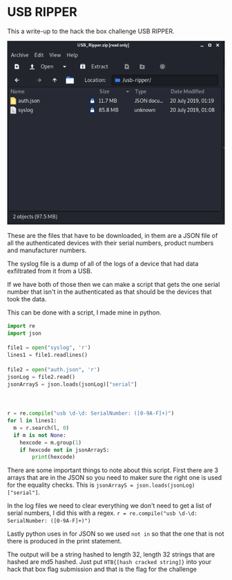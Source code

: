 # USB RIPPER

This a write-up to the hack the box challenge USB RIPPER.

![files](./Files.PNG)

These are the files that have to be downloaded, in them are a JSON file of all the authenticated devices with their serial numbers, product numbers and manufacturer numbers.

The syslog file is a dump of all of the logs of a device that had data exfiltrated from it from a USB.

If we have both of those then we can make a script that gets the one serial number that isn't in the authenticated as that should be the devices that took the data.

This can be done with a script, I made mine in python.

```python
import re
import json

file1 = open("syslog", 'r')
lines1 = file1.readlines()

file2 = open("auth.json", 'r')
jsonLog = file2.read()
jsonArrayS = json.loads(jsonLog)["serial"]



r = re.compile("usb \d-\d: SerialNumber: ([0-9A-F]+)")
for l in lines1:
  m = r.search(l, 0)
  if m is not None:
    hexcode = m.group(1)
    if hexcode not in jsonArrayS:
        print(hexcode)
```

There are some important things to note about this script. First there are 3 arrays that are in the JSON so you need to maker sure the right one is used for the equality checks. This is `jsonArrayS = json.loads(jsonLog)["serial"]`.

In the log files we need to clear everything we don't need to get a list of serial numbers, I did this with a regex. `r = re.compile("usb \d-\d: SerialNumber: ([0-9A-F]+)")`

Lastly python uses in for JSON so we used `not in` so that the one that is not there is produced in the print statement.

The output will be a string hashed to length 32, length 32 strings that are hashed are md5 hashed. Just put `HTB{[hash cracked string]}` into your hack that box flag submission and that is the flag for the challenge
